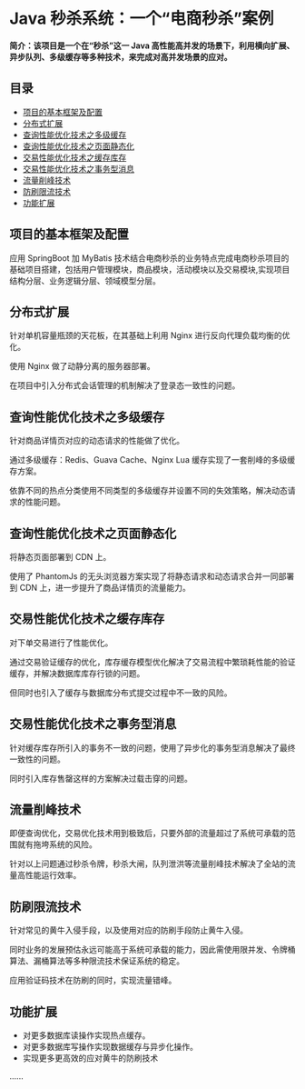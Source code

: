 # Java 秒杀系统：一个“电商秒杀”案例

**简介：该项目是一个在“秒杀”这一 Java 高性能高并发的场景下，利用横向扩展、异步队列、多级缓存等多种技术，来完成对高并发场景的应对。**

## 目录

- [项目的基本框架及配置](#项目的基本框架及配置)
- [分布式扩展](#分布式扩展)
- [查询性能优化技术之多级缓存](#查询性能优化技术之多级缓存)
- [查询性能优化技术之页面静态化](#查询性能优化技术之页面静态化)
- [交易性能优化技术之缓存库存](#交易性能优化技术之缓存库存)
- [交易性能优化技术之事务型消息](#交易性能优化技术之事务型消息)
- [流量削峰技术](#流量削峰技术)
- [防刷限流技术](#防刷限流技术)
- [功能扩展](#功能扩展)

## 项目的基本框架及配置 ##

应用 SpringBoot 加 MyBatis 技术结合电商秒杀的业务特点完成电商秒杀项目的基础项目搭建，包括用户管理模块，商品模块，活动模块以及交易模块,实现项目结构分层、业务逻辑分层、领域模型分层。

## 分布式扩展 ##

针对单机容量瓶颈的天花板，在其基础上利用 Nginx 进行反向代理负载均衡的优化。

使用 Nginx 做了动静分离的服务器部署。

在项目中引入分布式会话管理的机制解决了登录态一致性的问题。

## 查询性能优化技术之多级缓存 ##

针对商品详情页对应的动态请求的性能做了优化。

通过多级缓存：Redis、Guava Cache、Nginx Lua 缓存实现了一套削峰的多级缓存方案。

依靠不同的热点分类使用不同类型的多级缓存并设置不同的失效策略，解决动态请求的性能问题。

## 查询性能优化技术之页面静态化 ##

将静态页面部署到 CDN 上。

使用了 PhantomJs 的无头浏览器方案实现了将静态请求和动态请求合并一同部署到 CDN 上，进一步提升了商品详情页的流量能力。

## 交易性能优化技术之缓存库存 ##

对下单交易进行了性能优化。

通过交易验证缓存的优化，库存缓存模型优化解决了交易流程中繁琐耗性能的验证缓存，并解决数据库库存行锁的问题。

但同时也引入了缓存与数据库分布式提交过程中不一致的风险。

## 交易性能优化技术之事务型消息 ##

针对缓存库存所引入的事务不一致的问题，使用了异步化的事务型消息解决了最终一致性的问题。

同时引入库存售罄这样的方案解决过载击穿的问题。

## 流量削峰技术 ##

即便查询优化，交易优化技术用到极致后，只要外部的流量超过了系统可承载的范围就有拖垮系统的风险。

针对以上问题通过秒杀令牌，秒杀大闸，队列泄洪等流量削峰技术解决了全站的流量高性能运行效率。

## 防刷限流技术 ##

针对常见的黄牛入侵手段，以及使用对应的防刷手段防止黄牛入侵。

同时业务的发展预估永远可能高于系统可承载的能力，因此需使用限并发、令牌桶算法、漏桶算法等多种限流技术保证系统的稳定。

应用验证码技术在防刷的同时，实现流量错峰。

## 功能扩展 ##

- 对更多数据库读操作实现热点缓存。
- 对更多数据库写操作实现数据缓存与异步化操作。
- 实现更多更高效的应对黄牛的防刷技术

......


